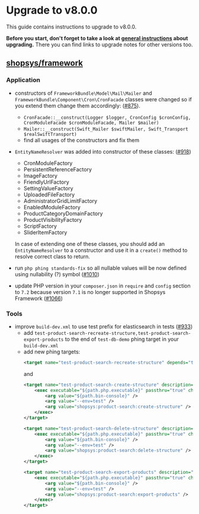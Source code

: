 # Upgrade to v8.0.0

This guide contains instructions to upgrade to v8.0.0.

**Before you start, don't forget to take a look at [general instructions](/UPGRADE.md) about upgrading.**
There you can find links to upgrade notes for other versions too.

## [shopsys/framework]

### Application
- constructors of `FrameworkBundle\Model\Mail\Mailer` and `FrameworkBundle\Component\Cron\CronFacade` classes were changed so if you extend them change them accordingly: ([#875](https://github.com/shopsys/shopsys/pull/875)).
    - `CronFacade::__construct(Logger $logger, CronConfig $cronConfig, CronModuleFacade $cronModuleFacade, Mailer $mailer)`
    - `Mailer::__construct(Swift_Mailer $swiftMailer, Swift_Transport $realSwiftTransport)`
    - find all usages of the constructors and fix them
- `EntityNameResolver` was added into constructor of these classes: ([#918](https://github.com/shopsys/shopsys/pull/918))
    - CronModuleFactory
    - PersistentReferenceFactory
    - ImageFactory
    - FriendlyUrlFactory
    - SettingValueFactory
    - UploadedFileFactory
    - AdministratorGridLimitFactory
    - EnabledModuleFactory
    - ProductCategoryDomainFactory
    - ProductVisibilityFactory
    - ScriptFactory
    - SliderItemFactory

    In case of extending one of these classes, you should add an `EntityNameResolver` to a constructor and use it in a `create()` method to resolve correct class to return.
- run `php phing standards-fix` so all nullable values will be now defined using nullability (?) symbol ([#1010](https://github.com/shopsys/shopsys/pull/1010))
- update PHP version in your `composer.json` in `require` and `config` section to `7.2` because version `7.1` is no longer supported in Shopsys Framework ([#1066](https://github.com/shopsys/shopsys/pull/1066))

### Tools
- improve `build-dev.xml` to use test prefix for elasticsearch in tests ([#933](https://github.com/shopsys/shopsys/pull/933))
   - add `test-product-search-recreate-structure,test-product-search-export-products` to the end of `test-db-demo` phing target in your `build-dev.xml`
   - add new phing targets:
        ```xml
        <target name="test-product-search-recreate-structure" depends="test-product-search-delete-structure,test-product-search-create-structure" description="Recreates structure for searching via elasticsearch in test environment (deletes existing structure and creates new one)." />
        ```
        and
        ```xml
        <target name="test-product-search-create-structure" description="Creates structure for searching via elasticsearch for test environment.">
            <exec executable="${path.php.executable}" passthru="true" checkreturn="true">
                <arg value="${path.bin-console}" />
                <arg value="--env=test" />
                <arg value="shopsys:product-search:create-structure" />
            </exec>
        </target>

        <target name="test-product-search-delete-structure" description="Deletes structure for searching via elasticsearch for test environment.">
            <exec executable="${path.php.executable}" passthru="true" checkreturn="true">
                <arg value="${path.bin-console}" />
                <arg value="--env=test" />
                <arg value="shopsys:product-search:delete-structure" />
            </exec>
        </target>

        <target name="test-product-search-export-products" description="Exports all products for searching via elasticsearch for test environment.">
            <exec executable="${path.php.executable}" passthru="true" checkreturn="true">
                <arg value="${path.bin-console}" />
                <arg value="--env=test" />
                <arg value="shopsys:product-search:export-products" />
            </exec>
        </target>
        ```

[shopsys/framework]: https://github.com/shopsys/framework
